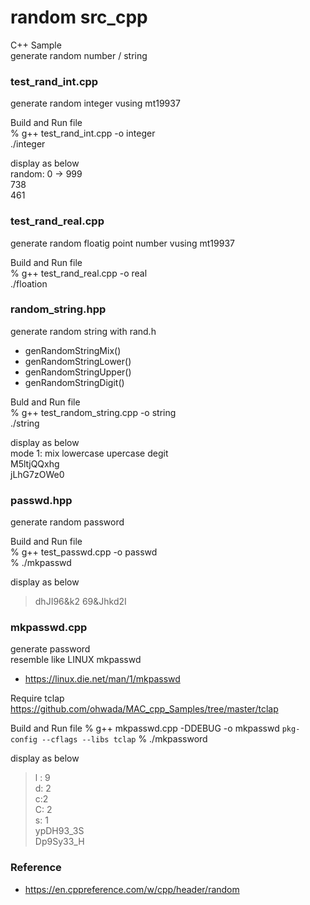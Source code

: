 random src_cpp
===============

C++ Sample <br/>
generate random number / string <br/>


### test_rand_int.cpp <br/>
generate random integer vusing mt19937 <br/>

Build  and Run file <br/>
% g++  test_rand_int.cpp -o integer <br/>
./integer <br/>

display as below <br/>
 random: 0 -> 999 <br/>
738 <br/>
461 <br/>


### test_rand_real.cpp <br/>
generate random floatig point number vusing mt19937 <br/>

Build  and Run file <br/>
% g++  test_rand_real.cpp -o real <br/>
./floation <br/>

### random_string.hpp <br/>
generate random string with rand.h <br/>
- genRandomStringMix()
- genRandomStringLower()
- genRandomStringUpper()
- genRandomStringDigit()

Buld and Run file <br/>
% g++  test_random_string.cpp -o string <br/>
./string <br/>

display as below <br/>
mode 1: mix lowercase upercase degit <br/>
M5ltjQQxhg <br/>
jLhG7zOWe0 <br/>

### passwd.hpp <br/>
generate random password <br/>

Build and Run file  <br/>
% g++  test_passwd.cpp -o passwd  <br/>
% ./mkpasswd <br/>

display as below <br/>
> dhJI96&k2
> 69&Jhkd2I

### mkpasswd.cpp <br/>
generate password <br/>
resemble like LINUX mkpasswd <br/>
- https://linux.die.net/man/1/mkpasswd

Require tclap <br/>
https://github.com/ohwada/MAC_cpp_Samples/tree/master/tclap <br/>

Build and Run file 
% g++  mkpasswd.cpp -DDEBUG -o mkpasswd `pkg-config --cflags --libs tclap` 
% ./mkpassword <br/>

display as below <br/>
> l : 9 <br/>
> d: 2 <br/>
> c:2 <br/>
> C: 2 <br/>
>s: 1 <br/>
> ypDH93_3S <br/>
> Dp9Sy33_H <br/>


### Reference <br/>
- https://en.cppreference.com/w/cpp/header/random


